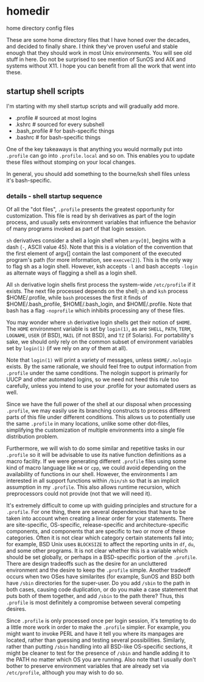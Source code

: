 # homedir
home directory config files

These are some home directory files that I have honed over the decades, and decided to finally share.
I think they've proven useful and stable enough that they should work in most Unix environments.
You will see old stuff in here.  Do not be surprised to see mention of SunOS and AIX and systems without X11.
I hope you can benefit from all the work that went into these.

## startup shell scripts
I'm starting with my shell startup scripts and will gradually add more.

* .profile # sourced at most logins
* .kshrc # sourced for every subshell
* .bash_profile # for bash-specific things
* .bashrc # for bash-specific things

One of the key takeaways is that anything you would normally put into `.profile` can go into `.profile.local` and so on.
This enables you to update these files without stomping on your local changes.

In general, you should add something to the bourne/ksh shell files unless it's bash-specific.

### details - shell startup sequence

Of all the "dot files", `.profile` presents the greatest opportunity for customization.
This file is read by sh derivatives as part of the login process, and usually sets environment variables that
influence the behavior of many programs invoked as part of that login session.

`sh` derivatives consider a shell a login shell when `argv[0]`, begins with a dash (`-`, ASCII value 45).
Note that this is a violation of the convention that the first element of argv[] contain the last component
of the executed program's path (for more information, see `execve(2)`). This is the only way to flag sh as a login shell.
However, ksh accepts `-l` and bash accepts `-login` as alternate ways of flagging a shell as a login shell.

All `sh` derivative login shells first process the system-wide `/etc/profile` if it exists.
The next file processed depends on the shell; `sh` and `ksh` process $HOME/.profile,
while `bash` processes the first it finds of $HOME/.bash_profile, $HOME/.bash_login, and $HOME/.profile.
Note that bash has a flag `-noprofile` which inhibits processing any of these files.

You may wonder where `sh` derivative login shells get their notion of `$HOME`.
The `HOME` environment variable is set by `login(1)`, as are `SHELL`, `PATH`, `TERM`, `LOGNAME`, `USER` (if BSD), `MAIL` (if not BSD),
and `TZ` (if Solaris).
For portability's sake, we should only rely on the common subset of environment variables set by `login(1)`
(if we rely on any of them at all).

Note that `login(1)` will print a variety of messages, unless `$HOME/.nologin` exists.
By the same rationale, we should feel free to output information from `.profile` under the same conditions.
The nologin support is primarily for UUCP and other automated logins, so we need not heed this rule too carefully,
unless you intend to use your .profile for your automated users as well.

Since we have the full power of the shell at our disposal when processing `.profile`, we may easily use its branching
constructs to process different parts of this file under different conditions.  This allows us to potentially use the same `.profile`
in many locations, unlike some other dot-files, simplifying the customization of multiple environments into a single file
distribution problem.

Furthermore, we will wish to do some similar and repetitive tasks in our `.profile` so it will be advisable to use its native function
definitions as a macro facility. If we were generating different `.profile` files using some kind of macro language like `m4` or `cpp`,
we could avoid depending on the availability of functions in our shell. However, the environments I am interested in all support
functions within `/bin/sh` so that is an implicit assumption in my `.profile`. This also allows runtime recursion, which preprocessors
could not provide (not that we will need it).

It's extremely difficult to come up with guiding principles and structure for a `.profile`. For one thing, there are several dependencies
that have to be taken into account when creating a linear order for your statements. There are site-specific, OS-specific,
release-specific and architecture-specific components, and components that are specific to two or more of these categories.
Often it is not clear which category certain statements fall into; for example, BSD Unix uses `BLOCKSIZE` to affect the reporting units
in `df`, `du`, and some other programs. It is not clear whether this is a variable which should be set globally, or perhaps in a
BSD-specific portion of the `.profile`. There are design tradeoffs such as the desire for an uncluttered environment and the desire
to keep the `.profile` simple. Another tradeoff occurs when two OSes have similarites (for example, SunOS and BSD both have `/sbin`
directories for the super-user. Do you add `/sbin` to the path in both cases, causing code duplication, or do you make a case
statement that puts both of them together, and add `/sbin` to the path there? Thus, this `.profile` is most definitely a
compromise between several competing desires.

Since `.profile` is only processed once per login session, it's tempting to do a little more work in order to make the `.profile`
simpler. For example, you might want to invoke PERL and have it tell you where its manpages are located, rather than guessing
and testing several possibilities. Similarly, rather than putting `/sbin` handling into all BSD-like OS-specific sections, it
might be cleaner to test for the presence of `/sbin` and handle adding it to the PATH no matter which OS you are running.
Also note that I usually don't bother to preserve environment variables that are already set via `/etc/profile`, although
you may wish to do so.

